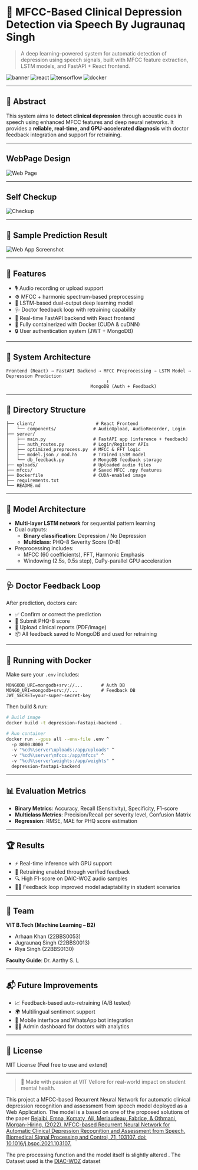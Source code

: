 # 🧠 MFCC-Based Clinical Depression Detection via Speech By Jugraunaq Singh

> A deep learning–powered system for automatic detection of depression using speech signals, built with MFCC feature extraction, LSTM models, and FastAPI + React frontend.

![banner](https://img.shields.io/badge/Built%20With-FastAPI-blue?style=flat&logo=fastapi)
![react](https://img.shields.io/badge/Frontend-React-blue?logo=react)
![tensorflow](https://img.shields.io/badge/Model-Tensorflow%20%7C%20Keras-green?logo=tensorflow)
![docker](https://img.shields.io/badge/Containerized-Docker-blue?logo=docker)

---

## 📜 Abstract

This system aims to **detect clinical depression** through acoustic cues in speech using enhanced MFCC features and deep neural networks. It provides a **reliable, real-time, and GPU-accelerated diagnosis** with doctor feedback integration and support for retraining.

---

## WebPage Design

![Web Page](readmeimages/img2.jpg)

---

## Self Checkup 

![Checkup](readmeimages/img4.png)

---

## 🧠 Sample Prediction Result
![Web App Screenshot](readmeimages/img5.png)

---

## 📌 Features

- 🎙️ Audio recording or upload support
- ⚙️ MFCC + harmonic spectrum-based preprocessing
- 🧠 LSTM-based dual-output deep learning model
- 🩺 Doctor feedback loop with retraining capability
- 🧪 Real-time FastAPI backend with React frontend
- 🐳 Fully containerized with Docker (CUDA & cuDNN)
- 🔒 User authentication system (JWT + MongoDB)

---

## 🧱 System Architecture

```
Frontend (React) → FastAPI Backend → MFCC Preprocessing → LSTM Model → Depression Prediction
                                      ↑
                                MongoDB (Auth + Feedback)
```

---

## 📁 Directory Structure

```
├── client/                       # React Frontend
│   └── components/              # AudioUpload, AudioRecorder, Login
├── server/
│   ├── main.py                  # FastAPI app (inference + feedback)
│   ├── auth_routes.py           # Login/Register APIs
│   ├── optimized_preprocess.py  # MFCC & FFT logic
│   ├── model.json / mod.h5      # Trained LSTM model
│   └── db_feedback.py           # MongoDB feedback storage
├── uploads/                     # Uploaded audio files
├── mfccs/                       # Saved MFCC .npy features
├── Dockerfile                   # CUDA-enabled image
├── requirements.txt
└── README.md
```

---

## 🧠 Model Architecture

- **Multi-layer LSTM network** for sequential pattern learning
- Dual outputs:
  - **Binary classification**: Depression / No Depression
  - **Multiclass**: PHQ-8 Severity Score (0–8)
- Preprocessing includes:
  - MFCC (60 coefficients), FFT, Harmonic Emphasis
  - Windowing (2.5s, 0.5s step), CuPy-parallel GPU acceleration

---

## 🩺 Doctor Feedback Loop

After prediction, doctors can:

- ✅ Confirm or correct the prediction
- 🧾 Submit PHQ-8 score
- 📎 Upload clinical reports (PDF/image)
- 📦 All feedback saved to MongoDB and used for retraining

---

## 🚀 Running with Docker

Make sure your `.env` includes:
```env
MONGODB_URI=mongodb+srv://...       # Auth DB
MONGO_URI=mongodb+srv://...         # Feedback DB
JWT_SECRET=your-super-secret-key
```

Then build & run:
```bash
# Build image
docker build -t depression-fastapi-backend .

# Run container
docker run --gpus all --env-file .env ^
  -p 8000:8000 ^
  -v "%cd%\server\uploads:/app/uploads" ^
  -v "%cd%\server\mfccs:/app/mfccs" ^
  -v "%cd%\server\weights:/app/weights" ^
  depression-fastapi-backend
```

---

## 📊 Evaluation Metrics

- **Binary Metrics**: Accuracy, Recall (Sensitivity), Specificity, F1-score
- **Multiclass Metrics**: Precision/Recall per severity level, Confusion Matrix
- **Regression**: RMSE, MAE for PHQ score estimation

---

## 🏆 Results

- ⚡ Real-time inference with GPU support
- 🔁 Retraining enabled through verified feedback
- 🔍 High F1-score on DAIC-WOZ audio samples
- 🧑‍⚕️ Feedback loop improved model adaptability in student scenarios

---

## 👥 Team

**VIT B.Tech (Machine Learning – B2)**
- Arhaan Khan (22BBS0053)  
- Jugraunaq Singh (22BBS0013)  
- Riya Singh (22BBS0130)  

**Faculty Guide**: Dr. Aarthy S. L

---

## 📬 Future Improvements

- 📈 Feedback-based auto-retraining (A/B tested)
- 🌍 Multilingual sentiment support
- 📱 Mobile interface and WhatsApp bot integration
- 👨‍⚕️ Admin dashboard for doctors with analytics

---

## 📌 License

MIT License (Feel free to use and extend)

---

> 🤝 Made with passion at VIT Vellore for real-world impact on student mental health.



This project a MFCC-based Recurrent Neural Network for automatic clinical depression recognition 
and assessment from speech model deployed as a Web Application. The model is a based on one of the proposed solutions of the paper
[Rejaibi, Emna, Komaty, Ali, Meriaudeau, Fabrice, & Othmani, Morgan-Hiring. (2022). MFCC-based Recurrent Neural Network for Automatic Clinical Depression Recognition and Assessment from Speech. Biomedical Signal Processing and Control, 71, 103107. doi: 10.1016/j.bspc.2021.103107.](https://www.researchgate.net/publication/354324031_MFCC-based_Recurrent_Neural_Network_for_automatic_clinical_depression_recognition_and_assessment_from_speech/citations)

The pre processing function and the model itself is slightly altered . The Dataset used is the [DIAC-WOZ](https://dcapswoz.ict.usc.edu/) dataset
